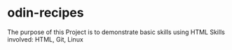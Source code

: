 # odin-recipes

The purpose of this Project is to demonstrate basic skills using HTML
Skills involved: HTML, Git, Linux
